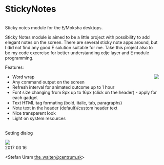 # StickyNotes
<br>
Sticky notes module for the E/Moksha desktops.

Sticky Notes module is aimed to be a little project with possibility to add elegant notes on the screen. 
There are several sticky note apps around, but I did not find any good E solution suitable for me. 
Take this project also to be my code excercise for better understanding edje layer and E module programming.

Features:
<br>

 - Word wrap
 [<img align="right" src="http://i.imgur.com/QuEYaJf.png">](http://i.imgur.com/QuEYaJf.png)
 - Any command output on the screen
 - Refresh interval for animated outcome up to 1 hour
 - Font size changing from 8px up to 16px (click on the header) - apply for each gadget
 - Text HTML tag formating (bold, italic, tab, paragraphs)
 - Note text in the header (default)/custom header text
 - Nice transparent look
 - Light on system resources
 
 <br>
 Setting dialog
 <br>
 
  [<img align="left" src="http://www.enlightenment.org/ss/e-59037a686bc5e5.42179229.jpg">](http://www.enlightenment.org/ss/e-59037a686bc5e5.42179229.jpg)

<br>
2017 03 16

<Stefan Uram the_waiter@centrum.sk>
